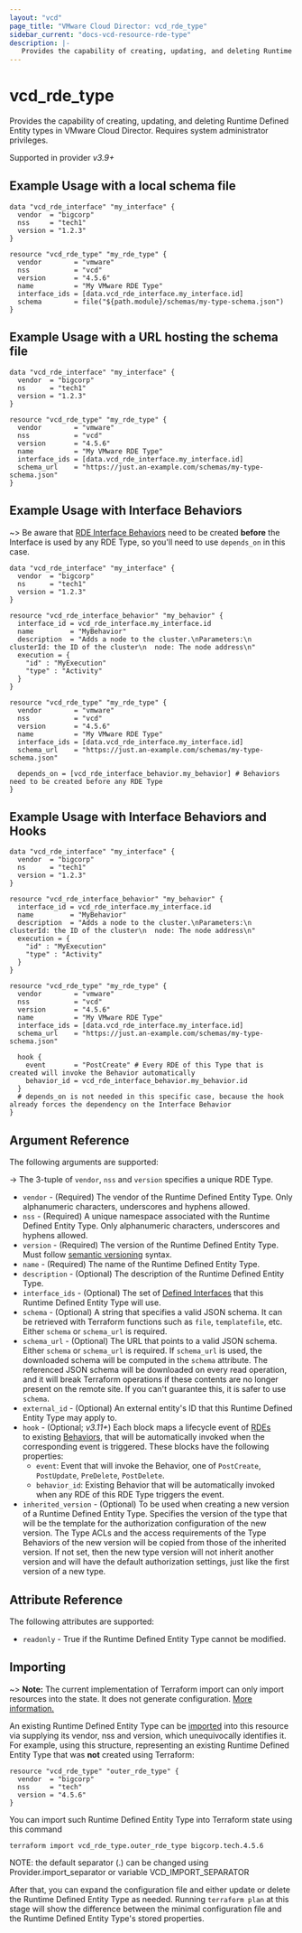 ```yaml
---
layout: "vcd"
page_title: "VMware Cloud Director: vcd_rde_type"
sidebar_current: "docs-vcd-resource-rde-type"
description: |-
   Provides the capability of creating, updating, and deleting Runtime Defined Entity types in VMware Cloud Director.
---
```


# vcd\_rde\_type

Provides the capability of creating, updating, and deleting Runtime Defined Entity types in VMware Cloud Director.
Requires system administrator privileges.

Supported in provider *v3.9+*

## Example Usage with a local schema file

```hcl
data "vcd_rde_interface" "my_interface" {
  vendor  = "bigcorp"
  nss     = "tech1"
  version = "1.2.3"
}

resource "vcd_rde_type" "my_rde_type" {
  vendor        = "vmware"
  nss           = "vcd"
  version       = "4.5.6"
  name          = "My VMware RDE Type"
  interface_ids = [data.vcd_rde_interface.my_interface.id]
  schema        = file("${path.module}/schemas/my-type-schema.json")
}
```

## Example Usage with a URL hosting the schema file

```hcl
data "vcd_rde_interface" "my_interface" {
  vendor  = "bigcorp"
  ns      = "tech1"
  version = "1.2.3"
}

resource "vcd_rde_type" "my_rde_type" {
  vendor        = "vmware"
  nss           = "vcd"
  version       = "4.5.6"
  name          = "My VMware RDE Type"
  interface_ids = [data.vcd_rde_interface.my_interface.id]
  schema_url    = "https://just.an-example.com/schemas/my-type-schema.json"
}
```

## Example Usage with Interface Behaviors

~> Be aware that [RDE Interface Behaviors](/providers/vmware/vcd/latest/docs/resources/rde_interface_behavior) need to be created
**before** the Interface is used by any RDE Type, so you'll need to use `depends_on` in this case.

```hcl
data "vcd_rde_interface" "my_interface" {
  vendor  = "bigcorp"
  ns      = "tech1"
  version = "1.2.3"
}

resource "vcd_rde_interface_behavior" "my_behavior" {
  interface_id = vcd_rde_interface.my_interface.id
  name         = "MyBehavior"
  description  = "Adds a node to the cluster.\nParameters:\n  clusterId: the ID of the cluster\n  node: The node address\n"
  execution = {
    "id" : "MyExecution"
    "type" : "Activity"
  }
}

resource "vcd_rde_type" "my_rde_type" {
  vendor        = "vmware"
  nss           = "vcd"
  version       = "4.5.6"
  name          = "My VMware RDE Type"
  interface_ids = [data.vcd_rde_interface.my_interface.id]
  schema_url    = "https://just.an-example.com/schemas/my-type-schema.json"

  depends_on = [vcd_rde_interface_behavior.my_behavior] # Behaviors need to be created before any RDE Type
}
```

## Example Usage with Interface Behaviors and Hooks

```hcl
data "vcd_rde_interface" "my_interface" {
  vendor  = "bigcorp"
  ns      = "tech1"
  version = "1.2.3"
}

resource "vcd_rde_interface_behavior" "my_behavior" {
  interface_id = vcd_rde_interface.my_interface.id
  name         = "MyBehavior"
  description  = "Adds a node to the cluster.\nParameters:\n  clusterId: the ID of the cluster\n  node: The node address\n"
  execution = {
    "id" : "MyExecution"
    "type" : "Activity"
  }
}

resource "vcd_rde_type" "my_rde_type" {
  vendor        = "vmware"
  nss           = "vcd"
  version       = "4.5.6"
  name          = "My VMware RDE Type"
  interface_ids = [data.vcd_rde_interface.my_interface.id]
  schema_url    = "https://just.an-example.com/schemas/my-type-schema.json"

  hook {
    event       = "PostCreate" # Every RDE of this Type that is created will invoke the Behavior automatically
    behavior_id = vcd_rde_interface_behavior.my_behavior.id
  }
  # depends_on is not needed in this specific case, because the hook already forces the dependency on the Interface Behavior
}
```

## Argument Reference

The following arguments are supported:

-> The 3-tuple of `vendor`, `nss` and `version` specifies a unique RDE Type.

* `vendor` - (Required) The vendor of the Runtime Defined Entity Type. Only alphanumeric characters, underscores and hyphens allowed.
* `nss` - (Required) A unique namespace associated with the Runtime Defined Entity Type. Only alphanumeric characters, underscores and hyphens allowed.
* `version` - (Required) The version of the Runtime Defined Entity Type. Must follow [semantic versioning](https://semver.org/) syntax.
* `name` - (Required) The name of the Runtime Defined Entity Type.
* `description` - (Optional) The description of the Runtime Defined Entity Type.
* `interface_ids` - (Optional) The set of [Defined Interfaces](/providers/vmware/vcd/latest/docs/resources/rde_interface) that this Runtime Defined Entity Type will use.
* `schema` - (Optional) A string that specifies a valid JSON schema. It can be retrieved with Terraform functions such as `file`, `templatefile`, etc. Either `schema` or `schema_url` is required.
* `schema_url` - (Optional) The URL that points to a valid JSON schema. Either `schema` or `schema_url` is required.
  If `schema_url` is used, the downloaded schema will be computed in the `schema` attribute.
  The referenced JSON schema will be downloaded on every read operation, and it will break Terraform operations if these contents are no longer present on the remote site.
  If you can't guarantee this, it is safer to use `schema`.
* `external_id` - (Optional) An external entity's ID that this Runtime Defined Entity Type may apply to.
* `hook` - (Optional; *v3.11+*) Each block maps a lifecycle event of [RDEs](/providers/vmware/vcd/latest/docs/resources/rde)  
  to existing [Behaviors](/providers/vmware/vcd/latest/docs/resources/rde_interface_behavior), that will be
  automatically invoked when the corresponding event is triggered. These blocks have the following properties:
  * `event`: Event that will invoke the Behavior, one of `PostCreate`, `PostUpdate`, `PreDelete`, `PostDelete`.
  * `behavior_id`: Existing Behavior that will be automatically invoked when any RDE of this RDE Type triggers the event.
* `inherited_version` - (Optional) To be used when creating a new version of a Runtime Defined Entity Type.
  Specifies the version of the type that will be the template for the authorization configuration of the new version.
  The Type ACLs and the access requirements of the Type Behaviors of the new version will be copied from those of the inherited version.
  If not set, then the new type version will not inherit another version and will have the default authorization settings, just like the first version of a new type.

## Attribute Reference

The following attributes are supported:

* `readonly` - True if the Runtime Defined Entity Type cannot be modified.

## Importing

~> **Note:** The current implementation of Terraform import can only import resources into the state. It does not generate
configuration. [More information.][docs-import]

An existing Runtime Defined Entity Type can be [imported][docs-import] into this resource via supplying its vendor, nss and version, which
unequivocally identifies it.
For example, using this structure, representing an existing Runtime Defined Entity Type that was **not** created using Terraform:

```hcl
resource "vcd_rde_type" "outer_rde_type" {
  vendor  = "bigcorp"
  nss     = "tech"
  version = "4.5.6"
}
```

You can import such Runtime Defined Entity Type into Terraform state using this command

```
terraform import vcd_rde_type.outer_rde_type bigcorp.tech.4.5.6
```

NOTE: the default separator (.) can be changed using Provider.import_separator or variable VCD_IMPORT_SEPARATOR

[docs-import]:https://www.terraform.io/docs/import/

After that, you can expand the configuration file and either update or delete the Runtime Defined Entity Type as needed. Running `terraform plan`
at this stage will show the difference between the minimal configuration file and the Runtime Defined Entity Type's stored properties.
